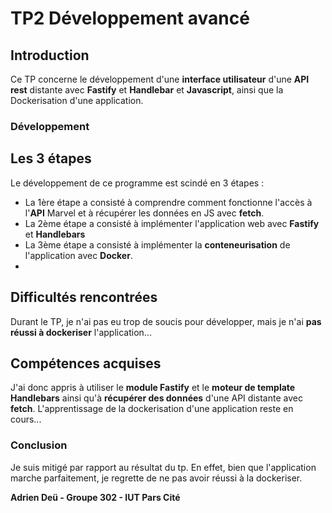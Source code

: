 # TP2 Développement avancé

## Introduction

Ce TP concerne le développement d'une **interface utilisateur** d'une **API rest** distante avec **Fastify** et **Handlebar** et **Javascript**, ainsi que la Dockerisation d'une application.

### Développement

## Les 3 étapes
Le développement de ce programme est scindé en 3 étapes :
- La 1ère étape a consisté à comprendre comment fonctionne l'accès à l'**API** Marvel et à récupérer les données en JS avec **fetch**.
- La 2ème étape a consisté à implémenter l'application web avec **Fastify** et **Handlebars**
- La 3ème étape a consisté à implémenter la **conteneurisation** de l'application avec **Docker**.
- 
## Difficultés rencontrées
Durant le TP, je n'ai pas eu trop de soucis pour développer, mais je n'ai **pas réussi à dockeriser** l'application...

## Compétences acquises
J'ai donc appris à utiliser le **module Fastify** et le **moteur de template Handlebars** ainsi qu'à **récupérer des données** d'une API distante avec **fetch**. L'apprentissage de la dockerisation d'une application reste en cours...

### Conclusion
Je suis mitigé par rapport au résultat du tp. En effet, bien que l'application marche parfaitement, je regrette de ne pas avoir réussi à la dockeriser.


**Adrien Deü - Groupe 302 - IUT Pars Cité**
